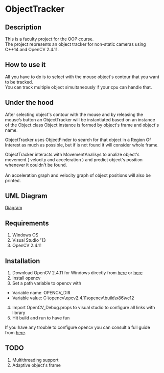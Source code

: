 # ObjectTracker

## Description
 This is a faculty project for the OOP course.<br />
 The project represents  an object tracker for non-static cameras using C++14 and OpenCV 2.4.11.

## How to use it
 All you have to do is to select with the mouse object's contour that you want to be tracked.<br />
 You can track multiple object simultaneously if your cpu can handle that.

## Under the hood
 After selecting object's contour with the mouse and by releasing the mouse’s button an ObjectTracker will be instantiated based on an instance of the Object class Object instance is formed by object's frame and object's name.

 ObjectTracker uses ObjectFinder to search for that object in a  Region Of Interest as much as possible, but if is not found it will consider whole frame.

 ObjectTracker interacts with MovementAnalisys to analize object's movement ( velocity and acceleration ) and predict object's position whenever it couldn't be found.<br /><br />
 An acceleration graph and velocity graph of object positions will also be printed.
 
## UML Diagram 
[Diagram]( http://i.imgur.com/k0L8Cpy.jpg)

## Requirements 
 1. Windows OS 
 2. Visual Studio '13
 3. OpenCV 2.4.11
 
## Installation 
 1. Download OpenCV 2.4.11 for Windows directly from [here](https://sourceforge.net/projects/opencvlibrary/files/opencv-win/2.4.11/opencv-2.4.11.exe/download) or [here](http://opencv.org/downloads.html)
 2. Install opencv
 3. Set a path variable to opencv with 
   - Variable name: OPENCV_DIR
   - Variable value: C:\opencv\opcv2.4.11\opencv\build\x86\vc12
 4. Import OpenCV_Debug.props to visual studio to configure all links with library
 5. Hit build and run to have fun 
 
 If you have any trouble to configure opencv you can consult a full guide from [here](https://marcomuraresearch.wordpress.com/2015/04/16/install-opencv-visual-studio/).

## TODO
 1. Multithreading support
 2. Adaptive object's frame

